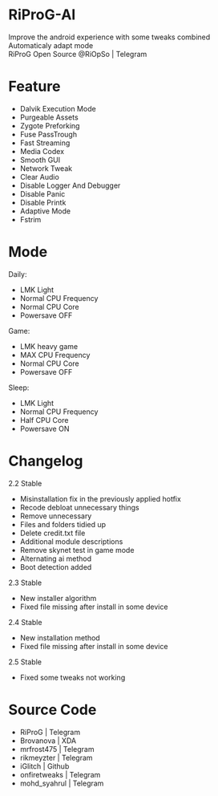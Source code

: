 # RiProG-AI

Improve the android experience with some tweaks combined <br />
Automaticaly adapt  mode <br />
RiProG Open Source @RiOpSo | Telegram  <br />

# Feature
- Dalvik Execution Mode
- Purgeable Assets
- Zygote Preforking
- Fuse PassTrough
- Fast Streaming
- Media Codex
- Smooth GUI
- Network Tweak
- Clear Audio
- Disable Logger And Debugger
- Disable Panic
- Disable Printk
- Adaptive Mode
- Fstrim

# Mode

Daily:
- LMK Light
- Normal CPU Frequency
- Normal CPU Core
- Powersave OFF

Game:
- LMK heavy game
- MAX CPU Frequency
- Normal CPU Core
- Powersave OFF

Sleep:
- LMK Light
- Normal CPU Frequency
- Half CPU Core
- Powersave ON

# Changelog

2.2 Stable
- Misinstallation fix in the previously applied hotfix
- Recode debloat unnecessary things
- Remove unnecessary
- Files and folders tidied up
- Delete credit.txt file
- Additional module descriptions
- Remove skynet test in game mode
- Alternating ai method
- Boot detection added

2.3 Stable
- New installer algorithm
- Fixed file missing after install in some device

2.4 Stable
- New installation method
- Fixed file missing after install in some device

2.5 Stable
- Fixed some tweaks not working

# Source Code

- RiProG | Telegram
- Brovanova | XDA
- mrfrost475  | Telegram
- rikmeyzter | Telegram
- iGlitch | Github
- onfiretweaks | Telegram
- mohd_syahrul | Telegram